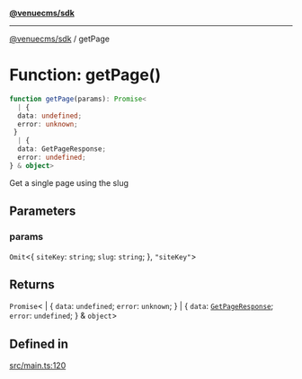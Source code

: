 [**@venuecms/sdk**](../Index.md)

***

[@venuecms/sdk](../Index.md) / getPage

# Function: getPage()

```ts
function getPage(params): Promise<
  | {
  data: undefined;
  error: unknown;
 }
  | {
  data: GetPageResponse;
  error: undefined;
} & object>
```

Get a single page using the slug

## Parameters

### params

`Omit`\<\{
  `siteKey`: `string`;
  `slug`: `string`;
 \}, `"siteKey"`\>

## Returns

`Promise`\<
  \| \{
  `data`: `undefined`;
  `error`: `unknown`;
 \}
  \| \{
  `data`: [`GetPageResponse`](../type-aliases/GetPageResponse.md);
  `error`: `undefined`;
 \} & `object`\>

## Defined in

[src/main.ts:120](https://github.com/venuecms/sdk/blob/84b0e6bf235b3e7fa1a5f5c7d0aee6ec6b574dd0/src/main.ts#L120)
